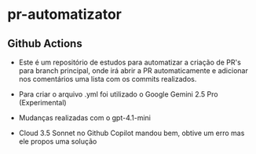 # pr-automatizator

## Github Actions

- Este é um repositório de estudos para automatizar a criação de PR's para branch principal, onde irá abrir a PR automaticamente e adicionar nos comentários uma lista com os commits realizados.

- Para criar o arquivo .yml foi utilizado o Google Gemini 2.5 Pro (Experimental)

- Mudanças realizadas com o gpt-4.1-mini

- Cloud 3.5 Sonnet no Github Copilot mandou bem, obtive um erro mas ele propos uma solução